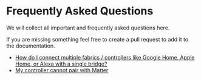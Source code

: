 # Frequently Asked Questions

We will collect all important and frequently asked questions here.

If you are missing something feel free to create a pull request to add it to the documentation.

- [How do I connect multiple fabrics / controllers like Google Home, Apple Home, or Alexa with a single bridge?](./faq/Connect%20Multiple%20Fabrics.md)
- [My controller cannot pair with Matter](./faq/Pairing%20does%20not%20work.md)
